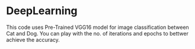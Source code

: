 # DeepLearning
This code uses Pre-Trained VGG16 model for image classification between Cat and Dog.
You can play with the no. of iterations and epochs to bettwer achieve the accuracy.
